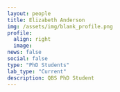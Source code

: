 ```yaml
---
layout: people
title: Elizabeth Anderson
img: /assets/img/blank_profile.png
profile:
  align: right
  image: 
news: false
social: false
type: "PhD Students"
lab_type: "Current"
description: QBS PhD Student
---
```

